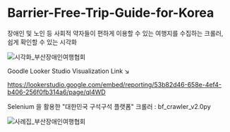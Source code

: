 # Barrier-Free-Trip-Guide-for-Korea
장애인 및 노인 등 사회적 약자들이 편하게 이용할 수 있는 여행지를 수집하는 크롤러, 쉽게 확인할 수 있는 시각화

![시각화_부산장애인여행협회](https://github.com/teon-u/Barrier-Free-Trip-Guide-for-Korea/assets/89633138/2145ef2f-0855-4f19-8ae5-b221256be5f4)

Goodle Looker Studio Visualization Link  ↘

https://lookerstudio.google.com/embed/reporting/53b82d46-658e-4ef4-b406-256f0fb314a6/page/ql4WD

Selenium 을 활용한 "대한민국 구석구석 플랫폼" 크롤러 : bf_crawler_v2.0py

![사례집_부산장애인여행협회](https://github.com/teon-u/Barrier-Free-Trip-Guide-for-Korea/assets/89633138/856afeb6-3748-470d-8bf5-face52573cd0)
